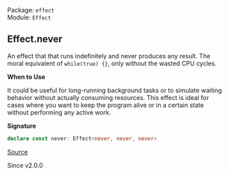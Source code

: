 Package: `effect`<br />
Module: `Effect`<br />

## Effect.never

An effect that that runs indefinitely and never produces any result. The
moral equivalent of `while(true) {}`, only without the wasted CPU cycles.

**When to Use**

It could be useful for long-running background tasks or to simulate waiting
behavior without actually consuming resources. This effect is ideal for cases
where you want to keep the program alive or in a certain state without
performing any active work.

**Signature**

```ts
declare const never: Effect<never, never, never>
```

[Source](https://github.com/Effect-TS/effect/tree/main/packages/effect/src/Effect.ts#L2992)

Since v2.0.0